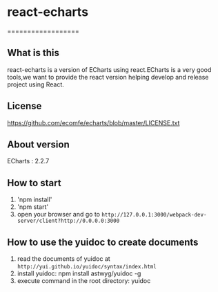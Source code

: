 # react-echarts
==================

What is this
------------------
react-echarts is a version of ECharts using react.ECharts is a very good tools,we want to provide the react version helping develop and release project using React.

License
------------------
https://github.com/ecomfe/echarts/blob/master/LICENSE.txt

About version
------------------
ECharts : 2.2.7

How to start
------------------
1. 'npm install' 
2. 'npm start'
3. open your browser and go to `http://127.0.0.1:3000/webpack-dev-server/client?http://0.0.0.0:3000`

How to use the yuidoc to create documents
------------------
1. read the documents of yuidoc at `http://yui.github.io/yuidoc/syntax/index.html`
2. install yuidoc: npm install astwyg/yuidoc -g
3. execute command in the root directory:  yuidoc